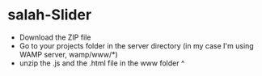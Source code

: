 # salah-Slider
- Download the ZIP file
- Go to your projects folder in the server directory (in my case I'm using WAMP server, wamp/www/*)
- unzip the .js and the .html file in the www folder ^

